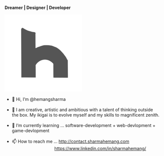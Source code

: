 **Dreamer | Designer | Developer**

<img src="logo.png">

- 👋  Hi, I’m @hemangsharma <br /><br />
- 👀  I am creative, artistic and ambitious with a talent of thinking outside the box. My ikigai is to evolve myself and my skills to magnificent zenith.<br /><br/>
- 🌱  I’m currently learning ... software-development + web-devlopment + game-devlopment <br /><br />
- 📫  How to reach me ... http://contact.sharmahemang.com <br/>
 &nbsp; &nbsp; &nbsp; &nbsp; &nbsp; &nbsp; &nbsp; &nbsp; &nbsp; &nbsp; &nbsp; &nbsp;&nbsp;&nbsp;&nbsp;&nbsp;&nbsp;&nbsp;&nbsp;&nbsp;&nbsp;&nbsp;&nbsp;&nbsp;https://www.linkedin.com/in/sharmahemang/

<!---
hemangsharma/hemangsharma is a ✨ special ✨ repository because its `README.md` (this file) appears on your GitHub profile.
You can click the Preview link to take a look at your changes.
--->
